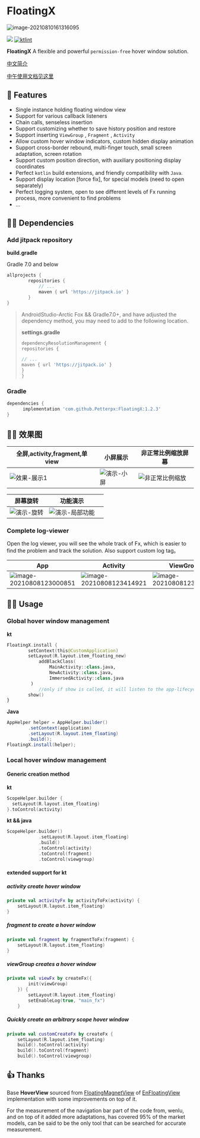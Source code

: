 # FloatingX



![image-20210810161316095](https://tva1.sinaimg.cn/large/008i3skNly1gwgttgkxlnj31040k840a.jpg)

[![](https://jitpack.io/v/Petterpx/FloatingX.svg)](https://jitpack.io/#Petterpx/FloatingX)  [![ktlint](https://img.shields.io/badge/code%20style-%E2%9D%A4-FF4081.svg)](https://ktlint.github.io/) 

**FloatingX** A flexible and powerful ``permission-free`` hover window solution.

[中文简介](https://github.com/Petterpx/FloatingX/READDME.md)

[中午使用文档见这里](https://cskf7l0wab.feishu.cn/wiki/wikcnLLBCe3fIDUTAzrEg754tzc)

## 👏 Features 

- Single instance holding floating window view
- Support for various callback listeners
- Chain calls, senseless insertion
- Support customizing whether to save history position and restore
- Support inserting `ViewGroup` , `Fragment` , `Activity`
- Allow custom hover window indicators, custom hidden display animation
- Support cross-border rebound, multi-finger touch, small screen adaptation, screen rotation
- Support custom position direction, with auxiliary positioning display coordinates
- Perfect `kotlin` build extensions, and friendly compatibility with `Java`.
- Support display location [force fix], for special models (need to open separately)
- Perfect logging system, open to see different levels of Fx running process, more convenient to find problems
- ...

## 👨‍💻‍ Dependencies

### Add jitpack repository

**build.gradle**

Gradle 7.0 and below

```groovy
allprojects {
		repositories {
			// ...
			maven { url 'https://jitpack.io' }
		}
}
```

> AndroidStudio-Arctic Fox && Gradle7.0+, and have adjusted the dependency method, you may need to add to the following location.
>
> **settings.gradle**
>
> ```groovy
> dependencyResolutionManagement {
> repositories {
> 
> // ...
> maven { url 'https://jitpack.io' }
> }
> }
> ```

### Gradle

```groovy
dependencies {
	  implementation 'com.github.Petterpx:FloatingX:1.2.3'
}
```


## 🏄‍♀️ 效果图

| 全屏,activity,fragment,单view                                | 小屏展示                                                     | 非正常比例缩放屏幕                                           |
| ------------------------------------------------------------ | ------------------------------------------------------------ | ------------------------------------------------------------ |
| ![效果-展示1](https://github.com/Petterpx/FloatingX/blob/main/image/fx-api-simple.gif?raw=true) | ![演示-小屏](https://github.com/Petterpx/FloatingX/blob/main/image/fx-small-gif.gif?raw=true) | ![非正常比例缩放](https://github.com/Petterpx/FloatingX/blob/main/image/fx-view-deformed-simple.gif?raw=true) |

| 屏幕旋转                                                     | 功能演示                                                     |      |
| ------------------------------------------------------------ | ------------------------------------------------------------ | ---- |
| ![演示-旋转](https://github.com/Petterpx/FloatingX/blob/main/image/fx-rotate-simple.gif?raw=true) | ![演示-局部功能](https://github.com/Petterpx/FloatingX/blob/main/image/fx-api-simple.gif?raw=true) |      |



### Complete log-viewer

Open the log viewer, you will see the whole track of Fx, which is easier to find the problem and track the solution. Also support custom log tag。



| App                                                          | Activity                                                     | ViewGroup                                                    |
| ------------------------------------------------------------ | ------------------------------------------------------------ | ------------------------------------------------------------ |
| ![image-20210808123000851](https://tva1.sinaimg.cn/large/008i3skNly1gwgtxtbx5aj31160s8444.jpg) | ![image-20210808123414921](https://tva1.sinaimg.cn/large/008i3skNly1gwgtxu2pkyj313o0r4jwk.jpg) | ![image-20210808123553402](https://tva1.sinaimg.cn/large/008i3skNly1gwgtxunhmwj311y0jctc8.jpg) |



## 👨‍🔧‍ Usage

### Global hover window management

**kt**

```kotlin
FloatingX.install {
        setContext(this@CustomApplication)
        setLayout(R.layout.item_floating_new)
  			addBlackClass(
                MainActivity::class.java,
                NewActivity::class.java,
                ImmersedActivity::class.java
         )
  			//only if show is called, it will listen to the app-lifecycle, and then it will be inserted into the activity automatically
        show()
}
````

**Java**

``` java
AppHelper helper = AppHelper.builder()
        .setContext(application)
        .setLayout(R.layout.item_floating)
        .build();
FloatingX.install(helper);
```



### Local hover window management

#### Generic creation method

**kt**

```kotlin
ScopeHelper.builder {
  setLayout(R.layout.item_floating)
}.toControl(activity)
```

**kt && java**

```kotlin
ScopeHelper.builder()
            .setLayout(R.layout.item_floating)
            .build()
            .toControl(activity)
            .toControl(fragment)
            .toControl(viewgroup)
```

#### extended support for kt

##### activity create hover window

```kotlin
private val activityFx by activityToFx(activity) {
    setLayout(R.layout.item_floating)
}
```

##### fragment to create a hover window

```kotlin
private val fragment by fragmentToFx(fragment) {
    setLayout(R.layout.item_floating)
}
```

##### viewGroup creates a hover window

```kotlin
private val viewFx by createFx({
        init(viewGroup)
    }) {
        setLayout(R.layout.item_floating)
        setEnableLog(true, "main_fx")
    }
```

##### Quickly create an arbitrary scope hover window

```kotlin
private val customCreateFx by createFx {
    setLayout(R.layout.item_floating)
    build().toControl(activity)
    build().toControl(fragment)
    build().toControl(viewgroup)
```

## 👍 Thanks

Base **HoverView** sourced from [FloatingMagnetView](https://github.com/leotyndale/EnFloatingView) of [EnFloatingView](EnFloatingView/blob/master/floatingview/src/main/java/com/imuxuan/floatingview/FloatingMagnetView.java) implementation with some improvements on top of it.

For the measurement of the navigation bar part of the code from, wenlu, and on top of it added more adaptations, has covered 95% of the market models, can be said to be the only tool that can be searched for accurate measurement.

